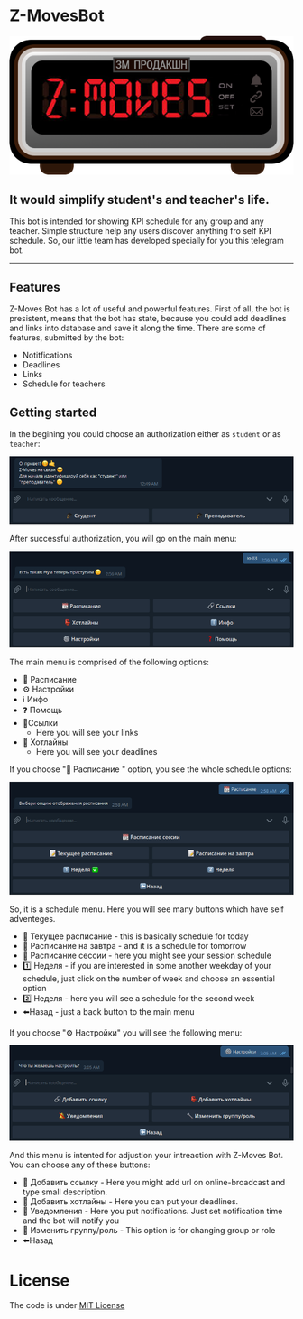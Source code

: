 # Z-MovesBot

<p align="center">
  <img src="https://github.com/danilos1/z-moves-bot/blob/main/img/z-moves_logo.png"/>
</p>

## It would simplify student's and teacher's life.
This bot is intended for showing KPI schedule for any group and any teacher. Simple structure help any users discover anything fro self KPI schedule.
So, our little team has developed specially for you this telegram bot. 
<hr>

## Features
Z-Moves Bot has a lot of useful and powerful features. First of all, the bot is presistent, means that the bot has state, because you could add deadlines and links into database and save it along the time. There are some of features, submitted by the bot:

- Notitfications
- Deadlines
- Links
- Schedule for teachers

## Getting started
In the begining you could choose an authorization either as ```student``` or as ```teacher```:

![Choose rule](https://github.com/danilos1/z-moves-bot/blob/main/img/image_2020-12-11_00-49-20.png)

After successful authorization, you will go on the main menu:

![Main menu](https://github.com/danilos1/z-moves-bot/blob/main/img/image_2020-12-11_02-57-05.png)

The main menu is comprised of the following options:

* 📝 Расписание 
* ⚙ Настройки
* ℹ Инфо
* ❓ Помощь
* 🔗Ссылки
   * Here you will see your links
* 👺 Хотлайны
   * Here you will see your deadlines

If you choose "📝 Расписание " option, you see the whole schedule options:

![Schedule menu](https://github.com/danilos1/z-moves-bot/blob/main/img/image_2020-12-11_02-58-15.png)

So, it is a schedule menu. Here you will see many buttons which have self adventeges.

* 📝 Текущее расписание - this is basically schedule for today
* 📝 Расписание на завтра - and it is a schedule for tomorrow
* 📆 Расписание сессии - here you might see your session schedule
* 1️⃣ Неделя - if you are interested in some another weekday of your schedule, just click on the number of week and choose an essential option
* 2️⃣ Неделя - here you will see a schedule for the second week
* ⬅️Назад - just a back button to the main menu

If you choose "⚙ Настройки" you will see the following menu:

![Setting menu](https://github.com/danilos1/z-moves-bot/blob/main/img/image_2020-12-11_03-06-03.png)

And this menu is intented for adjustion your intreaction with Z-Moves Bot. You can choose any of these buttons:
* 🔗 Добавить ссылку -  Here you might add url on online-broadcast and type small description.
* 👺 Добавить хотлайны - Here you can put your deadlines.
* 🔕 Уведомления - Here you put notifications. Just set notification time and the bot will notify you  
* 🔧 Изменить группу/роль - This option is for changing group or role
* ⬅️Назад

# License
The code is under [MIT License](https://github.com/danilos1/z-moves-bot/blob/main/LICENSE)
